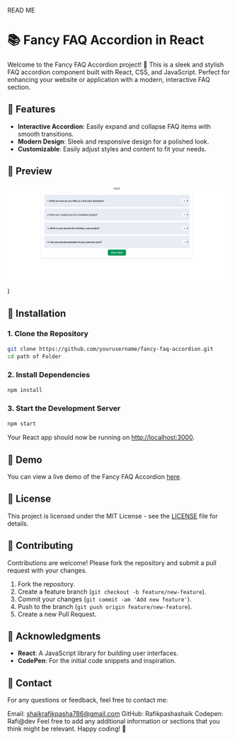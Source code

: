 READ ME 

# 📚 Fancy FAQ Accordion in React

Welcome to the Fancy FAQ Accordion project! 🎉 This is a sleek and stylish FAQ accordion component built with React, CSS, and JavaScript. Perfect for enhancing your website or application with a modern, interactive FAQ section.

## 🚀 Features

- **Interactive Accordion**: Easily expand and collapse FAQ items with smooth transitions.
- **Modern Design**: Sleek and responsive design for a polished look.
- **Customizable**: Easily adjust styles and content to fit your needs.

## 📸 Preview
![Preview](https://github.com/Rafikpashashaik/FAQ-S/blob/77323e6059a867eaffbddfd867d477ea7ae03227/Faq-Accordian.png))

## 🔧 Installation

### 1. Clone the Repository

```bash
git clone https://github.com/yourusername/fancy-faq-accordion.git
cd path of Folder
```

### 2. Install Dependencies

```bash
npm install
```

### 3. Start the Development Server

```bash
npm start
```

Your React app should now be running on [http://localhost:3000](http://localhost:3000).


## 🌟 Demo

You can view a live demo of the Fancy FAQ Accordion [here](https://codepen.io/Rafael-007/full/jOjpoPE).


## 📄 License

This project is licensed under the MIT License - see the [LICENSE](LICENSE) file for details.

## 🤝 Contributing

Contributions are welcome! Please fork the repository and submit a pull request with your changes.

1. Fork the repository.
2. Create a feature branch (`git checkout -b feature/new-feature`).
3. Commit your changes (`git commit -am 'Add new feature'`).
4. Push to the branch (`git push origin feature/new-feature`).
5. Create a new Pull Request.

## 🙌 Acknowledgments

- **React**: A JavaScript library for building user interfaces.
- **CodePen**: For the initial code snippets and inspiration.

## 📧 Contact

For any questions or feedback, feel free to contact me:

Email: shaikrafikpasha786@gmail.com
GitHub: Rafikpashashaik
Codepen: Rafi@dev
Feel free to add any additional information or sections that you think might be relevant. Happy coding! 🎨
